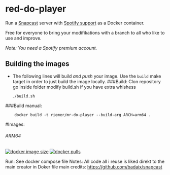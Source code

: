 # red-do-player

Run a [Snapcast](https://github.com/badaix/snapcast) server with [Spotify support](https://github.com/librespot-org/librespot) as a Docker container.

Free for everyone to bring your modifikations with a branch to all who like to use and improve.

_Note: You need a Spotify premium account._

## Building the images

* The following lines will build _and push_ your image. Use the `build` make target in order to just build the image locally.
###Build:
    Clon repository
    go inside folder
    modify build.sh if you have extra whishess
 ```   
    ./build.sh
```

###Build manual:
```
    docker build -t riemer/mr-do-player --build-arg ARCH=arm64 .
```

#Images:
###### ARM64
[![docker image size](https://img.shields.io/docker/image-size/riemerk/mr-do-snapserver/latest?style=flat-square)](https://hub.docker.com/r/riemerk/mr-do-snapserver)
[![docker pulls](https://img.shields.io/docker/pulls/riemerk/mr-do-snapserver)](https://hub.docker.com/r/riemerk/mr-do-snapserver)

Run:
    See docker compose file
Notes:
    All code all i reuse is liked direkt to the main creator in Doker file
    main credits: https://github.com/badaix/snapcast